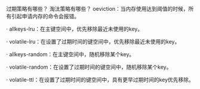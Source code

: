 
过期策略有哪些？
淘汰策略有哪些？
oeviction：当内存使用达到阈值的时候，所有引起申请内存的命令会报错。

· allkeys-lru：在主键空间中，优先移除最近未使用的key。

· volatile-lru：在设置了过期时间的键空间中，优先移除最近未使用的key。

· allkeys-random：在主键空间中，随机移除某个key。

· volatile-random：在设置了过期时间的键空间中，随机移除某个key。

· volatile-ttl：在设置了过期时间的键空间中，具有更早过期时间的key优先移除。
<!--stackedit_data:
eyJoaXN0b3J5IjpbNTM2MDcwMTY1XX0=
-->